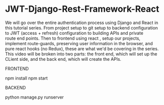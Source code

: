 # JWT-Django-Rest-Framework-React

We will go over the entire authentication process using Django and React in this tutorial series. From project setup to git setup to backend configuration to JWT (access + refresh) configuration to building APIs and private route end points. Then to frontend using react , setup our projects, implement route-guards, preserving user information in the browser, and pure react hooks (no Redux), these are what we'd be covering in the series. This video will be broken into two parts: the front end, which will set up the CLient side, and the back end, which will create the APIs.


FRONTEND

npm install
npm start


BACKEND 

python manage.py runserver 


